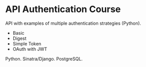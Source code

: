 # API Authentication Course
API with examples of multiple authentication strategies (Python).
- Basic
- Digest
- Simple Token
- OAuth with JWT

Python. Sinatra/Django. PostgreSQL.

